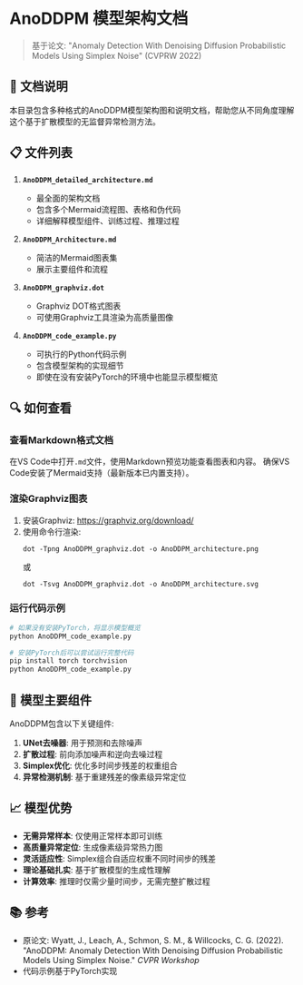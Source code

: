 # AnoDDPM 模型架构文档

> 基于论文: "Anomaly Detection With Denoising Diffusion Probabilistic Models Using Simplex Noise" (CVPRW 2022)

## 📑 文档说明

本目录包含多种格式的AnoDDPM模型架构图和说明文档，帮助您从不同角度理解这个基于扩散模型的无监督异常检测方法。

## 📋 文件列表

1. **`AnoDDPM_detailed_architecture.md`**
   - 最全面的架构文档
   - 包含多个Mermaid流程图、表格和伪代码
   - 详细解释模型组件、训练过程、推理过程

2. **`AnoDDPM_Architecture.md`**
   - 简洁的Mermaid图表集
   - 展示主要组件和流程

3. **`AnoDDPM_graphviz.dot`**
   - Graphviz DOT格式图表
   - 可使用Graphviz工具渲染为高质量图像

4. **`AnoDDPM_code_example.py`**
   - 可执行的Python代码示例
   - 包含模型架构的实现细节
   - 即使在没有安装PyTorch的环境中也能显示模型概览

## 🔍 如何查看

### 查看Markdown格式文档

在VS Code中打开`.md`文件，使用Markdown预览功能查看图表和内容。
确保VS Code安装了Mermaid支持（最新版本已内置支持）。

### 渲染Graphviz图表

1. 安装Graphviz: https://graphviz.org/download/
2. 使用命令行渲染:
   ```
   dot -Tpng AnoDDPM_graphviz.dot -o AnoDDPM_architecture.png
   ```
   或
   ```
   dot -Tsvg AnoDDPM_graphviz.dot -o AnoDDPM_architecture.svg
   ```

### 运行代码示例

```bash
# 如果没有安装PyTorch，将显示模型概览
python AnoDDPM_code_example.py

# 安装PyTorch后可以尝试运行完整代码
pip install torch torchvision
python AnoDDPM_code_example.py
```

## 🧩 模型主要组件

AnoDDPM包含以下关键组件:

1. **UNet去噪器**: 用于预测和去除噪声
2. **扩散过程**: 前向添加噪声和逆向去噪过程
3. **Simplex优化**: 优化多时间步残差的权重组合
4. **异常检测机制**: 基于重建残差的像素级异常定位

## 📈 模型优势

- **无需异常样本**: 仅使用正常样本即可训练
- **高质量异常定位**: 生成像素级异常热力图
- **灵活适应性**: Simplex组合自适应权重不同时间步的残差
- **理论基础扎实**: 基于扩散模型的生成性理解
- **计算效率**: 推理时仅需少量时间步，无需完整扩散过程

## 📚 参考

- 原论文: Wyatt, J., Leach, A., Schmon, S. M., & Willcocks, C. G. (2022). "AnoDDPM: Anomaly Detection With Denoising Diffusion Probabilistic Models Using Simplex Noise." *CVPR Workshop*
- 代码示例基于PyTorch实现
#
